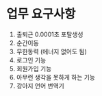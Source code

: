 # 업무 요구사항
1. 출퇴근 0.0001초 포탈생성
2. 순간이동
3. 무한동력 (에너지 없어도 됨)
4. 로그인 기능
5. 회원가입 기능
6. 아무런 생각을 못하게 하는 기능
7. 강아지 언어 번역기